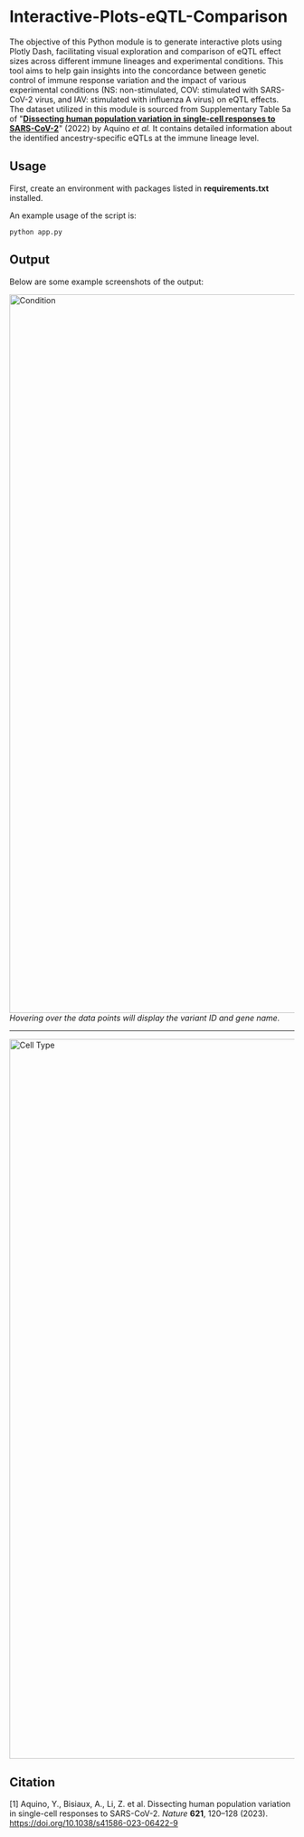 # Interactive-Plots-eQTL-Comparison

The objective of this Python module is to generate interactive plots using Plotly Dash, facilitating visual exploration and comparison of eQTL effect sizes across different immune lineages and experimental conditions. This tool aims to help gain insights into the concordance between genetic control of immune response variation and the impact of various experimental conditions (NS: non-stimulated, COV: stimulated with SARS-CoV-2 virus, and IAV: stimulated with influenza A virus) on eQTL effects. The dataset utilized in this module is sourced from Supplementary Table 5a of "[**Dissecting human population variation in single-cell responses to SARS-CoV-2**](https://www.nature.com/articles/s41586-023-06422-9)" (2022) by Aquino *et al.* It contains detailed information about the identified ancestry-specific eQTLs at the immune lineage level.

## Usage
First, create an environment with packages listed in **requirements.txt** installed.

An example usage of the script is:

```
python app.py
```
## Output
Below are some example screenshots of the output:

<p>
    <img width="1270" alt="Condition" src="https://github.com/tamarintandra/Interactive-Plots-eQTL-Comparison/assets/140521132/aa8de2bd-3156-433d-888d-79a64efb542e">
    <em>Hovering over the data points will display the variant ID and gene name.</em>
</p>

---

<img width="1272" alt="Cell Type" src="https://github.com/tamarintandra/Interactive-Plots-eQTL-Comparison/assets/140521132/a53ce0e3-dbb1-40e0-88a5-c747b327186a">

## Citation
[1] Aquino, Y., Bisiaux, A., Li, Z. et al. Dissecting human population variation in single-cell responses to SARS-CoV-2. *Nature* **621**, 120–128 (2023). https://doi.org/10.1038/s41586-023-06422-9

